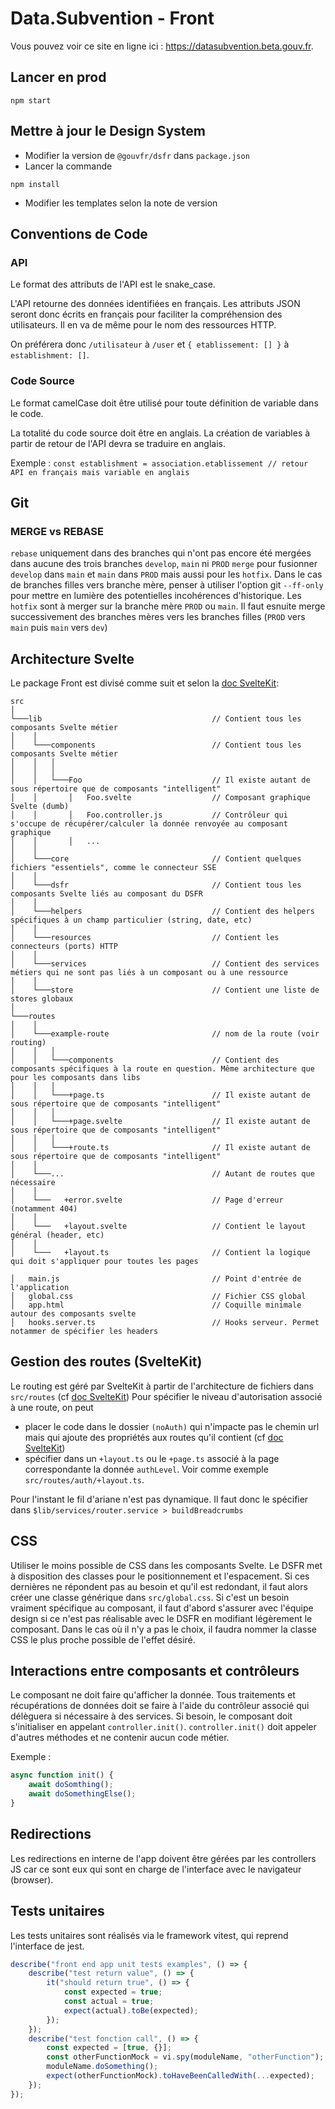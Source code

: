 # Data.Subvention - Front

Vous pouvez voir ce site en ligne ici : https://datasubvention.beta.gouv.fr.

## Lancer en prod

```
npm start
```

## Mettre à jour le Design System

-   Modifier la version de `@gouvfr/dsfr` dans `package.json`
-   Lancer la commande

```
npm install
```

-   Modifier les templates selon la note de version

## Conventions de Code

### API

Le format des attributs de l'API est le snake_case.

L'API retourne des données identifiées en français. Les attributs JSON seront donc écrits en français pour faciliter la compréhension des utilisateurs. Il en va de même pour le nom des ressources HTTP.

On préférera donc `/utilisateur` à `/user` et `{ etablissement: [] }` à `establishment: []`.

### Code Source

Le format camelCase doit être utilisé pour toute définition de variable dans le code.

La totalité du code source doit être en anglais. La création de variables à partir de retour de l'API devra se traduire en anglais.

Exemple : `const establishment = association.etablissement // retour API en français mais variable en anglais`

## Git

### MERGE vs REBASE

`rebase` uniquement dans des branches qui n'ont pas encore été mergées dans aucune des trois branches `develop`, `main` ni `PROD`
`merge` pour fusionner `develop` dans `main` et `main` dans `PROD` mais aussi pour les `hotfix`.  Dans le cas de branches filles vers branche mère, penser à utiliser l'option git `--ff-only` pour mettre en lumière des potentielles incohérences d'historique.
Les `hotfix` sont à merger sur la branche mère `PROD` ou `main`. Il faut esnuite merge successivement des branches mères vers les branches filles (`PROD` vers `main` puis `main` vers `dev`)

## Architecture Svelte

Le package Front est divisé comme suit et selon la [doc SvelteKit](https://kit.svelte.dev/docs/project-structure):

```
src
│
└───lib                                      // Contient tous les composants Svelte métier
│    │                                       
│    └───components                          // Contient tous les composants Svelte métier
│    │   │                                   
│    │   │                                   
│    │   └───Foo                             // Il existe autant de sous répertoire que de composants "intelligent"
│    │       │   Foo.svelte                  // Composant graphique Svelte (dumb)
│    │       │   Foo.controller.js           // Contrôleur qui s'occupe de récupérer/calculer la donnée renvoyée au composant graphique
│    │       │   ...                         
│    │                                       
│    └───core                                // Contient quelques fichiers "essentiels", comme le connecteur SSE
│    │                                       
│    └───dsfr                                // Contient tous les composants Svelte liés au composant du DSFR
│    │                                       
│    └───helpers                             // Contient des helpers spécifiques à un champ particulier (string, date, etc)
│    │                                       
│    └───resources                           // Contient les connecteurs (ports) HTTP
│    │                                       
│    └───services                            // Contient des services métiers qui ne sont pas liés à un composant ou à une ressource
│    │                                       
│    └───store                               // Contient une liste de stores globaux
│                                            
└───routes                                   
│    │                                       
│    └───example-route                       // nom de la route (voir routing)
│    │   │                                   
│    │   └───components                      // Contient des composants spécifiques à la route en question. Même architecture que pour les composants dans libs
│    │   │                                   
│    │   └───+page.ts                        // Il existe autant de sous répertoire que de composants "intelligent"
│    │   │                                   
│    │   └───+page.svelte                    // Il existe autant de sous répertoire que de composants "intelligent"
│    │   │                                   
│    │   └───+route.ts                       // Il existe autant de sous répertoire que de composants "intelligent"
│    │                                       
│    └───...                                 // Autant de routes que nécessaire
│    │                                       
│    └───   +error.svelte                    // Page d'erreur (notamment 404)
│    │                                       
│    └───   +layout.svelte                   // Contient le layout général (header, etc)
│    │                                       
│    └───   +layout.ts                       // Contient la logique qui doit s'appliquer pour toutes les pages
                                             
│   main.js                                  // Point d'entrée de l'application
│   global.css                               // Fichier CSS global
│   app.html                                 // Coquille minimale autour des composants svelte
│   hooks.server.ts                          // Hooks serveur. Permet notammer de spécifier les headers
```

## Gestion des routes (SvelteKit)

Le routing est géré par SvelteKit à partir de l'architecture de fichiers dans `src/routes` (cf [doc SvelteKit](https://kit.svelte.dev/docs/routing))
Pour spécifier le niveau d'autorisation associé à une route, on peut
- placer le code dans le dossier `(noAuth)` qui n'impacte pas le chemin url mais qui ajoute des propriétés aux routes qu'il contient (cf [doc SvelteKit](https://kit.svelte.dev/docs/advanced-routing#advanced-layouts))
- spécifier dans un `+layout.ts` ou le `+page.ts` associé à la page correspondante la donnée `authLevel`. Voir comme exemple `src/routes/auth/+layout.ts`. 

Pour l'instant le fil d'ariane n'est pas dynamique. Il faut donc le spécifier dans `$lib/services/router.service > buildBreadcrumbs`

## CSS 

Utiliser le moins possible de CSS dans les composants Svelte. Le DSFR met à disposition des classes pour le positionnement et l'espacement. Si ces dernières ne répondent pas au besoin et qu'il est redondant, il faut alors créer une classe générique dans `src/global.css`. Si c'est un besoin vraiment spécifique au composant, il faut d'abord s'assurer avec l'équipe design si ce n'est pas réalisable avec le DSFR en modifiant légèrement le composant. Dans le cas où il n'y a pas le choix, il faudra nommer la classe CSS le plus proche possible de l'effet désiré.

## Interactions entre composants et contrôleurs

Le composant ne doit faire qu'afficher la donnée. Tous traitements et récupérations de données doit se faire à l'aide du contrôleur associé qui délèguera si nécessaire à des services.
Si besoin, le composant doit s'initialiser en appelant `controller.init()`.
`controller.init()` doit appeler d'autres méthodes et ne contenir aucun code métier.

Exemple :

```js
async function init() {
    await doSomthing();
    await doSomethingElse();
}
```

## Redirections

Les redirections en interne de l'app doivent être gérées par les controllers JS car ce sont eux qui sont en charge de l'interface avec le navigateur (browser).

## Tests unitaires

Les tests unitaires sont réalisés via le framework vitest, qui reprend l'interface de jest.

```js
describe("front end app unit tests examples", () => {
    describe("test return value", () => {
        it("should return true", () => {
            const expected = true;
            const actual = true;
            expect(actual).toBe(expected);
        });
    });
    describe("test fonction call", () => {
        const expected = [true, {}];
        const otherFunctionMock = vi.spy(moduleName, "otherFunction");
        moduleName.doSomething();
        expect(otherFunctionMock).toHaveBeenCalledWith(...expected);
    });
});
```


